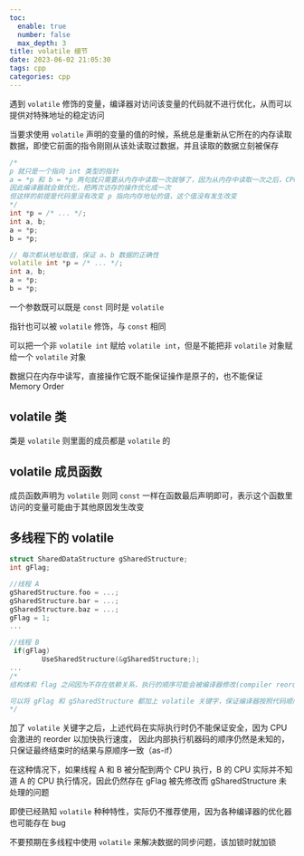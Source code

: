 ```yaml
---
toc:
  enable: true
  number: false
  max_depth: 3
title: volatile 细节
date: 2023-06-02 21:05:30
tags: cpp
categories: cpp
---
```


遇到 `volatile` 修饰的变量，编译器对访问该变量的代码就不进行优化，从而可以提供对特殊地址的稳定访问

当要求使用 `volatile` 声明的变量的值的时候，系统总是重新从它所在的内存读取数据，即使它前面的指令刚刚从该处读取过数据，并且读取的数据立刻被保存

```cpp
/*
p 就只是一个指向 int 类型的指针
a = *p 和 b = *p 两句就只需要从内存中读取一次就够了，因为从内存中读取一次之后，CPU 的寄存器中就已经有了这个值，把这个值直接复用就可以了
因此编译器就会做优化，把两次访存的操作优化成一次
但这样的前提是代码里没有改变 p 指向内存地址的值，这个值没有发生改变
*/
int *p = /* ... */;
int a, b;
a = *p;
b = *p;

// 每次都从地址取值，保证 a、b 数据的正确性
volatile int *p = /* ... */;
int a, b;
a = *p;
b = *p;
```

一个参数既可以既是 `const` 同时是 `volatile`

指针也可以被 `volatile` 修饰，与 `const` 相同

可以把一个非 `volatile int` 赋给 `volatile int`，但是不能把非 `volatile` 对象赋给一个 `volatile` 对象

数据只在内存中读写，直接操作它既不能保证操作是原子的，也不能保证 Memory Order

## volatile 类

类是 `volatile` 则里面的成员都是 `volatile` 的

## volatile 成员函数

成员函数声明为 `volatile` 则同 `const` 一样在函数最后声明即可，表示这个函数里访问的变量可能由于其他原因发生改变

## 多线程下的 volatile

```cpp
struct SharedDataStructure gSharedStructure; 
int gFlag;

//线程 A 
gSharedStructure.foo = ...; 
gSharedStructure.bar = ...; 
gSharedStructure.baz = ...; 
gFlag = 1; 
...

//线程 B
 if(gFlag) 
        UseSharedStructure(&gSharedStructure;); 
...
/*
结构体和 flag 之间因为不存在依赖关系，执行的顺序可能会被编译器修改(compiler reorder，指令重排)，线程 A 的代码可能是 flag 先被置为 1，然后处理结构体，这样线程 B 的 if 语句内就是不安全的

可以将 gFlag 和 gSharedStructure 都加上 volatile 关键字，保证编译器按照代码顺序产生机器码
*/
```

加了 `volatile` 关键字之后，上述代码在实际执行时仍不能保证安全，因为 CPU 会激进的 reorder 以加快执行速度， 因此内部执行机器码的顺序仍然是未知的，只保证最终结束时的结果与原顺序一致（as-if）

在这种情况下，如果线程 A 和 B 被分配到两个 CPU 执行，B 的 CPU 实际并不知道 A 的 CPU 执行情况，因此仍然存在 gFlag 被先修改而 gSharedStructure 未处理的问题

即使已经熟知 `volatile` 种种特性，实际仍不推荐使用，因为各种编译器的优化器也可能存在 bug

不要预期在多线程中使用 `volatile` 来解决数据的同步问题，该加锁时就加锁
